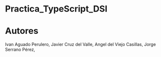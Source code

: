 # Practica_TypeScript_DSI

# Autores
Ivan Aguado Perulero,
Javier Cruz del Valle,
Angel del Viejo Casillas,
Jorge Serrano Pérez, 
